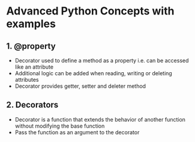 # Advanced Python Concepts with examples

## 1. @property

- Decorator used to define a method as a property i.e. can be accessed like an attribute
- Additional logic can be added when reading, writing or deleting attributes
- Decorator provides getter, setter and deleter method

## 2. Decorators

- Decorator is a function that extends the behavior of another function without modifying the base function
- Pass the function as an argument to the decorator
